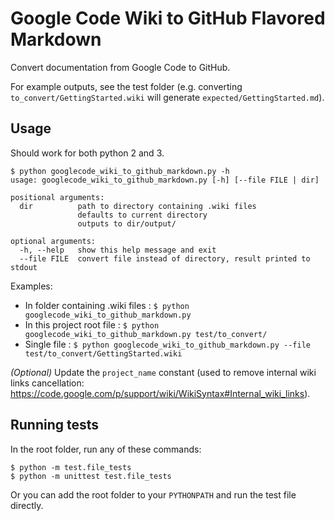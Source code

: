 # Google Code Wiki to GitHub Flavored Markdown
Convert documentation from Google Code to GitHub.

For example outputs, see the test folder (e.g. converting `to_convert/GettingStarted.wiki` will generate `expected/GettingStarted.md`).

## Usage
Should work for both python 2 and 3.

```
$ python googlecode_wiki_to_github_markdown.py -h
usage: googlecode_wiki_to_github_markdown.py [-h] [--file FILE | dir]

positional arguments:
  dir          path to directory containing .wiki files
               defaults to current directory
               outputs to dir/output/

optional arguments:
  -h, --help   show this help message and exit
  --file FILE  convert file instead of directory, result printed to stdout
```

Examples:
* In folder containing .wiki files : `$ python googlecode_wiki_to_github_markdown.py`
* In this project root file : `$ python googlecode_wiki_to_github_markdown.py test/to_convert/`
* Single file : `$ python googlecode_wiki_to_github_markdown.py --file test/to_convert/GettingStarted.wiki`

_(Optional)_
Update the `project_name` constant (used to remove internal wiki links cancellation:
https://code.google.com/p/support/wiki/WikiSyntax#Internal_wiki_links).

## Running tests
In the root folder, run any of these commands:

```
$ python -m test.file_tests
$ python -m unittest test.file_tests
```

Or you can add the root folder to your `PYTHONPATH` and run the test file directly.
